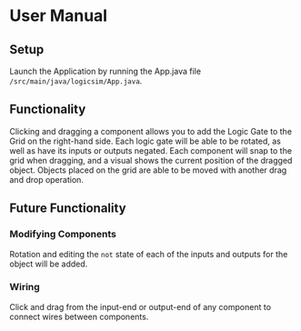 # User Manual

## Setup

Launch the Application by running the App.java file `/src/main/java/logicsim/App.java`.

## Functionality

Clicking and dragging a component allows you to add the Logic Gate to the Grid on the right-hand side. Each logic gate will be able to be rotated, as well as have its inputs or outputs negated. Each component will snap to the grid when dragging, and a visual shows the current position of the dragged object.
Objects placed on the grid are able to be moved with another drag and drop operation.

## Future Functionality

### Modifying Components

Rotation and editing the `not` state of each of the inputs and outputs for the object will be added.

### Wiring

Click and drag from the input-end or output-end of any component to connect wires between components.
